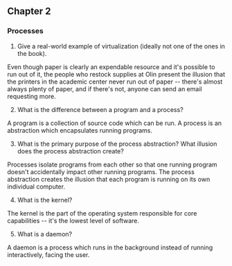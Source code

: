 ## Chapter 2


### Processes

1) Give a real-world example of virtualization (ideally not one of the ones in the book).

Even though paper is clearly an expendable resource and it's possible to run out of it, the people who restock supplies at Olin present the illusion that the printers in the academic center never run out of paper -- there's almost always plenty of paper, and if there's not, anyone can send an email requesting more.

2) What is the difference between a program and a process?

A program is a collection of source code which can be run. A process is an abstraction which encapsulates running programs.

3) What is the primary purpose of the process abstraction?  What illusion does the process abstraction create?

Processes isolate programs from each other so that one running program doesn't accidentally impact other running programs. The process abstraction creates the illusion that each program is running on its own individual computer.

4) What is the kernel?

The kernel is the part of the operating system responsible for core capabilities -- it's the lowest level of software.

5) What is a daemon?

A daemon is a process which runs in the background instead of running interactively, facing the user.
